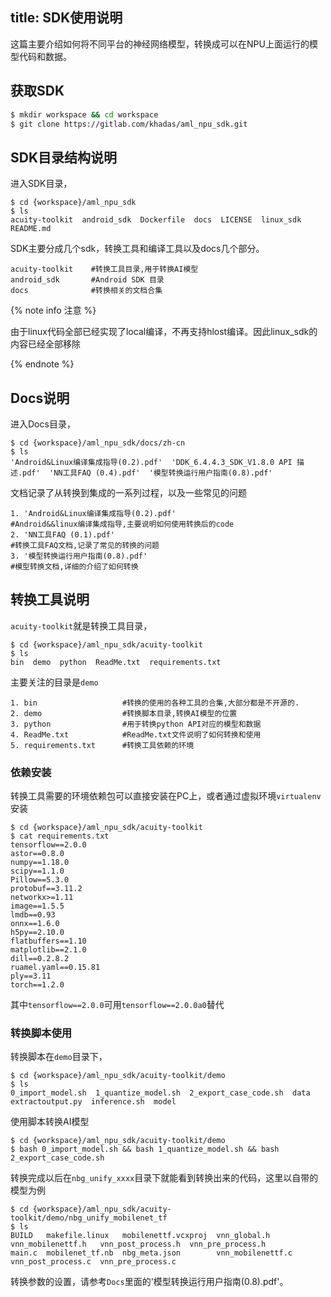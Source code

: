 title: SDK使用说明
---

这篇主要介绍如何将不同平台的神经网络模型，转换成可以在NPU上面运行的模型代码和数据。

## 获取SDK

```sh
$ mkdir workspace && cd workspace
$ git clone https://gitlab.com/khadas/aml_npu_sdk.git
```

## SDK目录结构说明

进入SDK目录，

```shell
$ cd {workspace}/aml_npu_sdk
$ ls
acuity-toolkit  android_sdk  Dockerfile  docs  LICENSE  linux_sdk  README.md
```

SDK主要分成几个sdk，转换工具和编译工具以及docs几个部分。

```
acuity-toolkit    #转换工具目录,用于转换AI模型
android_sdk       #Android SDK 目录
docs              #转换相关的文档合集
```

{% note info 注意 %}

由于linux代码全部已经实现了local编译，不再支持hlost编译。因此linux_sdk的内容已经全部移除

{% endnote %}

## Docs说明

进入Docs目录，

```shell
$ cd {workspace}/aml_npu_sdk/docs/zh-cn
$ ls
'Android&Linux编译集成指导(0.2).pdf'  'DDK_6.4.4.3_SDK_V1.8.0 API 描述.pdf'  'NN工具FAQ (0.4).pdf'  '模型转换运行用户指南(0.8).pdf'
```

文档记录了从转换到集成的一系列过程，以及一些常见的问题


```
1. 'Android&Linux编译集成指导(0.2).pdf'                                              #Android&&linux编译集成指导,主要说明如何使用转换后的code
2. 'NN工具FAQ (0.1).pdf'                                                             #转换工具FAQ文档,记录了常见的转换的问题
3. '模型转换运行用户指南(0.8).pdf'                                                   #模型转换文档,详细的介绍了如何转换
```

## 转换工具说明

`acuity-toolkit`就是转换工具目录，

```shell
$ cd {workspace}/aml_npu_sdk/acuity-toolkit
$ ls
bin  demo  python  ReadMe.txt  requirements.txt
```

主要关注的目录是`demo`

```
1. bin                   #转换的使用的各种工具的合集,大部分都是不开源的.
2. demo                  #转换脚本目录,转换AI模型的位置
3. python                #用于转换python API对应的模型和数据
4. ReadMe.txt            #ReadMe.txt文件说明了如何转换和使用
5. requirements.txt      #转换工具依赖的环境
```

### 依赖安装

转换工具需要的环境依赖包可以直接安装在PC上，或者通过虚拟环境`virtualenv`安装

```shell
$ cd {workspace}/aml_npu_sdk/acuity-toolkit
$ cat requirements.txt
tensorflow==2.0.0
astor==0.8.0
numpy==1.18.0
scipy==1.1.0
Pillow==5.3.0
protobuf==3.11.2
networkx>=1.11
image==1.5.5
lmdb==0.93
onnx==1.6.0
h5py==2.10.0
flatbuffers==1.10
matplotlib==2.1.0
dill==0.2.8.2
ruamel.yaml==0.15.81
ply==3.11
torch==1.2.0
```

其中`tensorflow==2.0.0`可用`tensorflow==2.0.0a0`替代


### 转换脚本使用

转换脚本在`demo`目录下，

```shell
$ cd {workspace}/aml_npu_sdk/acuity-toolkit/demo
$ ls
0_import_model.sh  1_quantize_model.sh  2_export_case_code.sh  data  extractoutput.py  inference.sh  model
```

使用脚本转换AI模型

```shell
$ cd {workspace}/aml_npu_sdk/acuity-toolkit/demo
$ bash 0_import_model.sh && bash 1_quantize_model.sh && bash 2_export_case_code.sh 
```

转换完成以后在`nbg_unify_xxxx`目录下就能看到转换出来的代码，这里以自带的模型为例

```shell
$ cd {workspace}/aml_npu_sdk/acuity-toolkit/demo/nbg_unify_mobilenet_tf
$ ls
BUILD   makefile.linux   mobilenettf.vcxproj  vnn_global.h       vnn_mobilenettf.h   vnn_post_process.h  vnn_pre_process.h
main.c  mobilenet_tf.nb  nbg_meta.json        vnn_mobilenettf.c  vnn_post_process.c  vnn_pre_process.c
```

转换参数的设置，请参考`Docs`里面的'模型转换运行用户指南(0.8).pdf'。

